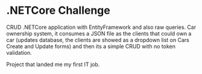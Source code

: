# .NETCore Challenge

CRUD .NETCore application with EntityFramework and also raw queries. Car ownership system, it consumes a JSON file as the clients that could own a car (updates database, the clients are showed as a dropdown list on Cars Create and Update forms) and then its a simple CRUD with no token validation.

Project that landed me my first IT job.
